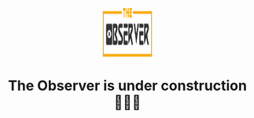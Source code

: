 
<div align="center">
  <img src="/public/images/logo.svg" width="100px" height="100px" />
<h1>The Observer is under construction 👷🏾🚧</h1>

</div>
